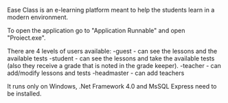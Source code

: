 Ease Class is an e-learning platform meant to help the students learn in a modern environment.

To open the application go to "Application Runnable" and open "Proiect.exe".


There are 4 levels of users available:
-guest - can see the lessons and the available tests
-student - can see the lessons and take the available tests (also they receive a grade that is noted in the grade keeper).
-teacher - can add/modify lessons and tests
-headmaster - can add teachers

It runs only on Windows, .Net Framework 4.0 and MsSQL Express need to be installed.